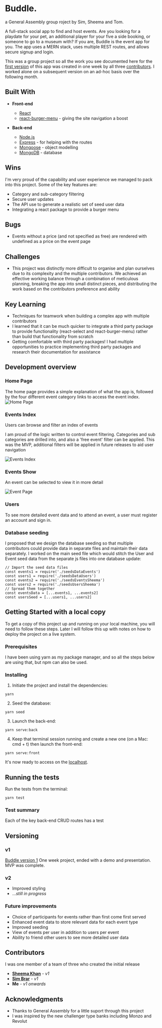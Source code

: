 # Buddle.
a General Assembly group roject by Sim, Sheema and Tom.

A full-stack social app to find and host events. Are you looking for a playdate for your pet, an additional player for your five a side booking, or someone to go to a museum with? If you are, Buddle is the event app for you. The app uses a MERN stack, uses multiple REST routes, and allows secure signup and login.

This was a group project so all the work you see documented here for the [first version](#v1) of this app was created in one week by all three [contributors](#contributors). I worked alone on a subsequent version on an ad-hoc basis over the following month.

## Built With

* **Front-end**
  * [React](https://reactjs.org/)
  * [react-burger-menu](https://github.com/negomi/react-burger-menu) - giving the site navigation a boost

* **Back-end**
  * [Node.js](https://nodejs.org/en/)
  * [Express](https://expressjs.com/) - for helping with the routes
  * [Mongoose](https://mongoosejs.com/) - object modelling
  * [MongoDB](https://www.mongodb.com/) - database

## Wins
I'm very proud of the capability and user experience we managed to pack into this project. Some of the key features are:

* Category and sub-category filtering
* Secure user updates
* The API use to generate a realistic set of seed user data
* Integrating a react package to provide a burger menu


## Bugs
* Events without a price (and not specified as free) are rendered with undefined as a price on the event page


## Challenges
* This project was distinctly more difficult to organise and plan ourselves due to its complexity and the multiple contributors. We achieved an effective working balance through a combination of meticulous planning, breaking the app into small distinct pieces, and distributing the work based on the contributors preference and ability



## Key Learning
* Techniques for teamwork when building a complex app with multiple contributors
* I learned that it can be much quicker to integrate a third party package to provide functionality (react-select and react-burger-menu) rather than build that functionality from scratch
* Getting comfortable with third party packages! I had multiple opportunities to practice implementing third party packages and research their documentation for assistance


## Development overview

### Home Page
The home page provides a simple explanation of what the app is, followed by the four different event category links to access the event index.
![Home Page](readme_files/Screenshot_20190901-203849__01.jpg)

### Events Index
Users can browse and filter an index of events

I am proud of the logic written to control event filtering. Categories and sub categories are drilled into, and also a 'free event' filter can be applied. This was the MVP, additional filters will be applied in future releases to aid user navigation

![Events Index](readme_files/Screenshot_20190901-204436__01.jpg)


### Events Show
An event can be selected to view it in more detail

![Event Page](readme_files/Screenshot_20190901-204323__01.jpg)

### Users
To see more detailed event data and to attend an event, a user must register an account and sign in.


### Database seeding
I proposed that we design the database seeding so that multiple contributors could provide data in separate files and maintain their data separately. I worked on the main seed file which would stitch the User and Event seed data from the separate js files into one database update:

```
// Import the seed data files
const events1 = require('./seedsDataEvents')
const users1 = require('./seedsDataUsers')
const events2 = require('./seedsEventsSheema')
const users2 = require('./seedsUsersSheema')
// Spread them together
const eventsData = [...events1, ...events2]
const usersSeed = [...users1, ...users2]
```


## Getting Started with a local copy

To get a copy of this project up and running on your local machine, you will need to follow these steps. Later I will follow this up with notes on how to deploy the project on a live system.

### Prerequisites

I have been using yarn as my package manager, and so all the steps below are using that, but npm can also be used.

### Installing

1. Initiate the project and install the dependencies:

```
yarn
```

2. Seed the database:

```
yarn seed
```

3. Launch the back-end:

```
yarn serve:back
```

4. Keep that terminal session running and create a new one (on a Mac: cmd + t) then launch the front-end:

```
yarn serve:front
```
It's now ready to access on the [localhost](https://localhost:8000).

## Running the tests

Run the tests from the terminal:
```
yarn test
```

### Test summary

Each of the key back-end CRUD routes has a test


## Versioning

### v1
[Buddle version 1](https://github.com/your/project/contributors)
One week project, ended with a demo and presentation. MVP was complete.

### v2
* Improved styling
* ..._still in progress_

### Future improvements
* Choice of participants for events rather than first come first served
* Enhanced event data to store relevant data for each event type
* Improved seeding 
* View of events per user in addition to users per event
* Ability to friend other users to see more detailed user data


## Contributors
I was one member of a team of three who created the initial release
* [**Sheema Khan**](https://github.com/sheemakhan94) - *v1*
* [**Sim Brar**](https://github.com/simbrar1) - *v1*
* **Me** - *v1 onwards*


## Acknowledgments

* Thanks to General Assembly for a little suport through this project
* I was inspired by the new challenger type banks including Monzo and Revolut
